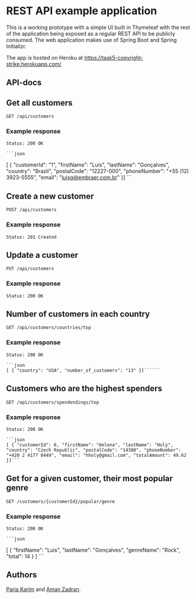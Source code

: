 # REST API example application
This is a working prototype with a simple UI built in Thymeleaf with the rest of the application being exposed as a regular REST API to be publicly consumed.
The web application makes use of Spring Boot and Spring Initializr. 

The app is hosted on Heroku at https://task5-copyright-strike.herokuapp.com/


## API-docs

## Get all customers

`GET /api/customers`

### Example response

    Status: 200 OK
    
    ```json
   [ { "customerId": "1", "firstName": "Luís", "lastName": "Gonçalves", "country": "Brazil", "postalCode": "12227-000", "phoneNumber": "+55 (12) 3923-5555", "email": "luisg@embraer.com.br" }] ```


## Create a new customer

`POST /api/customers`

### Example response

    Status: 201 Created  


## Update a customer

`PUT /api/customers`

### Example response

    Status: 200 OK


## Number of customers in each country

`GET /api/customers/countries/top`

### Example response

    Status: 200 OK
    
    ```json
    [ { "country": "USA", "number_of_customers": "13" }]``````


## Customers who are the highest spenders

`GET /api/customers/spendendings/top`

### Example response

    Status: 200 OK
    
    ```json
    [ { "customerId": 6, "firstName": "Helena", "lastName": "Holý", "country": "Czech Republic", "postalCode": "14300", "phoneNumber": "+420 2 4177 0449", "email": "hholy@gmail.com", "totalAmount": 49.62 }]```

## Get for a given customer, their most popular genre

`GET /customers/{customerId}/popular/genre`

### Example response

    Status: 200 OK
    
    ```json
[ { "firstName": "Luís", "lastName": "Gonçalves", "genreName": "Rock", "total": 14 } ] ```


## Authors

[Paria Karim](https://github.com/lillap) and [Aman Zadran](https://github.com/zadama).
